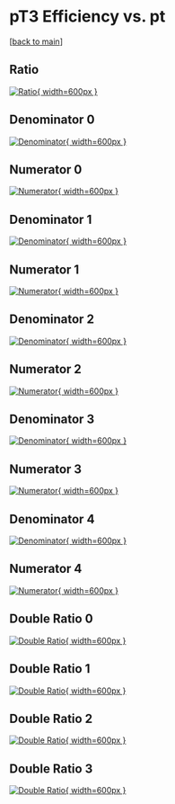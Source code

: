 # pT3 Efficiency vs. pt

[[back to main](./)]



## Ratio

[![Ratio](../mtv/var/pT3_vtr_321_1_eff_pt.png){ width=600px }](../mtv/var/pT3_vtr_321_1_eff_pt.pdf)

## Denominator 0

[![Denominator](../mtv/den/pT3_vtr_321_1_eff_pt_den0.png){ width=600px }](../mtv/den/pT3_vtr_321_1_eff_pt_den0.pdf)

## Numerator 0

[![Numerator](../mtv/num/pT3_vtr_321_1_eff_pt_num0.png){ width=600px }](../mtv/num/pT3_vtr_321_1_eff_pt_num0.pdf)

## Denominator 1

[![Denominator](../mtv/den/pT3_vtr_321_1_eff_pt_den1.png){ width=600px }](../mtv/den/pT3_vtr_321_1_eff_pt_den1.pdf)

## Numerator 1

[![Numerator](../mtv/num/pT3_vtr_321_1_eff_pt_num1.png){ width=600px }](../mtv/num/pT3_vtr_321_1_eff_pt_num1.pdf)

## Denominator 2

[![Denominator](../mtv/den/pT3_vtr_321_1_eff_pt_den2.png){ width=600px }](../mtv/den/pT3_vtr_321_1_eff_pt_den2.pdf)

## Numerator 2

[![Numerator](../mtv/num/pT3_vtr_321_1_eff_pt_num2.png){ width=600px }](../mtv/num/pT3_vtr_321_1_eff_pt_num2.pdf)

## Denominator 3

[![Denominator](../mtv/den/pT3_vtr_321_1_eff_pt_den3.png){ width=600px }](../mtv/den/pT3_vtr_321_1_eff_pt_den3.pdf)

## Numerator 3

[![Numerator](../mtv/num/pT3_vtr_321_1_eff_pt_num3.png){ width=600px }](../mtv/num/pT3_vtr_321_1_eff_pt_num3.pdf)

## Denominator 4

[![Denominator](../mtv/den/pT3_vtr_321_1_eff_pt_den4.png){ width=600px }](../mtv/den/pT3_vtr_321_1_eff_pt_den4.pdf)

## Numerator 4

[![Numerator](../mtv/num/pT3_vtr_321_1_eff_pt_num4.png){ width=600px }](../mtv/num/pT3_vtr_321_1_eff_pt_num4.pdf)

## Double Ratio 0

[![Double Ratio](../mtv/ratio/pT3_vtr_321_1_eff_pt_ratio0.png){ width=600px }](../mtv/ratio/pT3_vtr_321_1_eff_pt_ratio0.pdf)

## Double Ratio 1

[![Double Ratio](../mtv/ratio/pT3_vtr_321_1_eff_pt_ratio1.png){ width=600px }](../mtv/ratio/pT3_vtr_321_1_eff_pt_ratio1.pdf)

## Double Ratio 2

[![Double Ratio](../mtv/ratio/pT3_vtr_321_1_eff_pt_ratio2.png){ width=600px }](../mtv/ratio/pT3_vtr_321_1_eff_pt_ratio2.pdf)

## Double Ratio 3

[![Double Ratio](../mtv/ratio/pT3_vtr_321_1_eff_pt_ratio3.png){ width=600px }](../mtv/ratio/pT3_vtr_321_1_eff_pt_ratio3.pdf)

